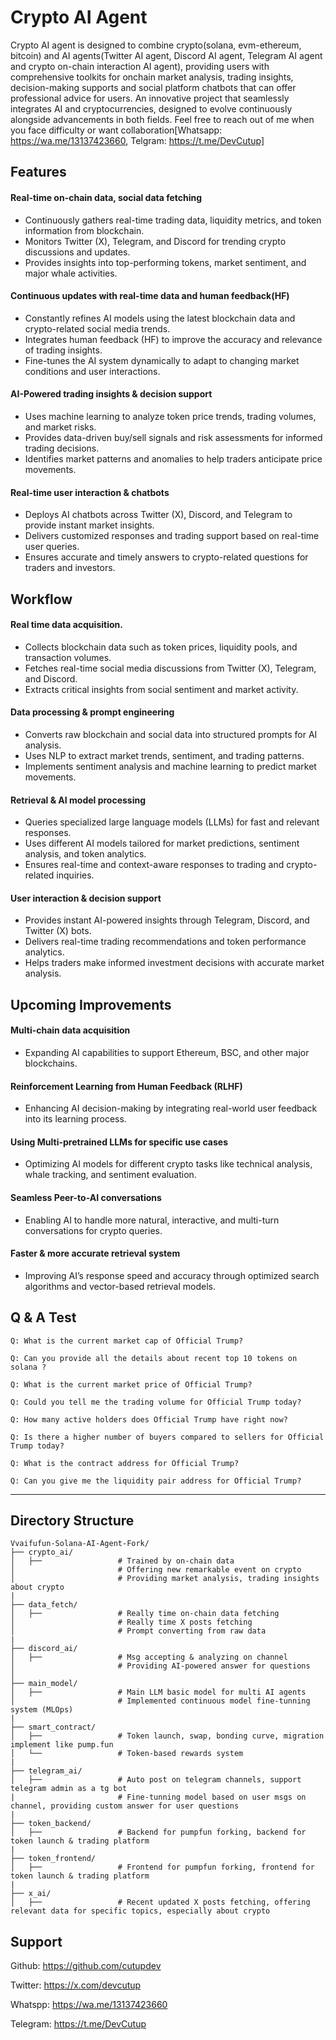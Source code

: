 # Crypto AI Agent 
Crypto AI agent is designed to combine crypto(solana, evm-ethereum, bitcoin) and AI agents(Twitter AI agent, Discord AI agent, Telegram AI agent and crypto on-chain interaction AI agent), providing users with comprehensive toolkits for onchain market analysis, trading insights, decision-making supports and social platform chatbots that can offer professional advice for users.
An innovative project that seamlessly integrates AI and cryptocurrencies, designed to evolve continuously alongside advancements in both fields.
Feel free to reach out of me when you face difficulty or want collaboration[Whatsapp: https://wa.me/13137423660, Telgram: https://t.me/DevCutup]


## Features
#### Real-time on-chain data, social data fetching 
- Continuously gathers real-time trading data, liquidity metrics, and token information from blockchain.
- Monitors Twitter (X), Telegram, and Discord for trending crypto discussions and updates.
- Provides insights into top-performing tokens, market sentiment, and major whale activities.
#### Continuous updates with real-time data and human feedback(HF)
- Constantly refines AI models using the latest blockchain data and crypto-related social media trends.
- Integrates human feedback (HF) to improve the accuracy and relevance of trading insights.
- Fine-tunes the AI system dynamically to adapt to changing market conditions and user interactions.
#### AI-Powered trading insights & decision support
- Uses machine learning to analyze token price trends, trading volumes, and market risks.
- Provides data-driven buy/sell signals and risk assessments for informed trading decisions.
- Identifies market patterns and anomalies to help traders anticipate price movements.
#### Real-time user interaction & chatbots
- Deploys AI chatbots across Twitter (X), Discord, and Telegram to provide instant market insights.
- Delivers customized responses and trading support based on real-time user queries.
- Ensures accurate and timely answers to crypto-related questions for traders and investors.


## Workflow
#### Real time data acquisition.
- Collects blockchain data such as token prices, liquidity pools, and transaction volumes.
- Fetches real-time social media discussions from Twitter (X), Telegram, and Discord.
- Extracts critical insights from social sentiment and market activity.
#### Data processing & prompt engineering  
- Converts raw blockchain and social data into structured prompts for AI analysis.
- Uses NLP to extract market trends, sentiment, and trading patterns.
- Implements sentiment analysis and machine learning to predict market movements.
#### Retrieval & AI model processing
- Queries specialized large language models (LLMs) for fast and relevant responses.
- Uses different AI models tailored for market predictions, sentiment analysis, and token analytics.
- Ensures real-time and context-aware responses to trading and crypto-related inquiries.
#### User interaction & decision support
- Provides instant AI-powered insights through Telegram, Discord, and Twitter (X) bots.
- Delivers real-time trading recommendations and token performance analytics.
- Helps traders make informed investment decisions with accurate market analysis.

## Upcoming Improvements
#### Multi-chain data acquisition
- Expanding AI capabilities to support Ethereum, BSC, and other major blockchains.
#### Reinforcement Learning from Human Feedback (RLHF)
- Enhancing AI decision-making by integrating real-world user feedback into its learning process.
#### Using Multi-pretrained LLMs for specific use cases
- Optimizing AI models for different crypto tasks like technical analysis, whale tracking, and sentiment evaluation.
#### Seamless Peer-to-AI conversations
- Enabling AI to handle more natural, interactive, and multi-turn conversations for crypto queries.
#### Faster & more accurate retrieval system
- Improving AI’s response speed and accuracy through optimized search algorithms and vector-based retrieval models.

## Q & A Test
```
Q: What is the current market cap of Official Trump?
```
```
Q: Can you provide all the details about recent top 10 tokens on solana ?
```
```
Q: What is the current market price of Official Trump?
```
```
Q: Could you tell me the trading volume for Official Trump today?
```
```
Q: How many active holders does Official Trump have right now?
```
```
Q: Is there a higher number of buyers compared to sellers for Official Trump today?
```
```
Q: What is the contract address for Official Trump?
```
```
Q: Can you give me the liquidity pair address for Official Trump?
```
---


## Directory Structure

```
Vvaifufun-Solana-AI-Agent-Fork/
├── crypto_ai/
│   ├──                 # Trained by on-chain data
│                       # Offering new remarkable event on crypto
│                       # Providing market analysis, trading insights about crypto
| 
├── data_fetch/
│   ├──                 # Really time on-chain data fetching 
│                       # Really time X posts fetching
│                       # Prompt converting from raw data
|
├── discord_ai/
│   ├──                 # Msg accepting & analyzing on channel
│                       # Providing AI-powered answer for questions
│
├── main_model/
│   ├──                 # Main LLM basic model for multi AI agents
│                       # Implemented continuous model fine-tunning system (MLOps) 
|
├── smart_contract/
│   ├──                 # Token launch, swap, bonding curve, migration implement like pump.fun
│   └──                 # Token-based rewards system
|
├── telegram_ai/
│   ├──                 # Auto post on telegram channels, support telegram admin as a tg bot
|                       # Fine-tunning model based on user msgs on channel, providing custom answer for user questions
|
├── token_backend/
│   ├──                 # Backend for pumpfun forking, backend for token launch & trading platform
|
├── token_frontend/
│   ├──                 # Frontend for pumpfun forking, frontend for token launch & trading platform
|
├── x_ai/
│   ├──                 # Recent updated X posts fetching, offering relevant data for specific topics, especially about crypto
```


## Support
Github: https://github.com/cutupdev

Twitter: https://x.com/devcutup

Whatspp: https://wa.me/13137423660

Telegram: https://t.me/DevCutup